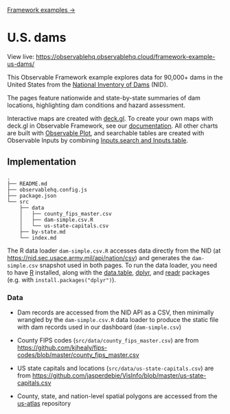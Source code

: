 [Framework examples →](../)

# U.S. dams

View live: <https://observablehq.observablehq.cloud/framework-example-us-dams/>

This Observable Framework example explores data for 90,000+ dams in the United States from the [National Inventory of Dams](https://nid.sec.usace.army.mil/) (NID).

The pages feature nationwide and state-by-state summaries of dam locations, highlighting dam conditions and hazard assessment.

Interactive maps are created with [deck.gl](https://deck.gl/). To create your own maps with deck.gl in Observable Framework, see our [documentation](https://observablehq.com/framework/lib/deckgl). All other charts are built with [Observable Plot](https://observablehq.com/plot/), and searchable tables are created with Observable Inputs by combining [Inputs.search and Inputs.table](https://observablehq.com/framework/inputs/search).

## Implementation

```
.
├── README.md
├── observablehq.config.js
├── package.json
└── src
    ├── data
    │   ├── county_fips_master.csv
    │   ├── dam-simple.csv.R
    │   └── us-state-capitals.csv
    ├── by-state.md
    └── index.md
```

The R data loader `dam-simple.csv.R` accesses data directly from the NID (at https://nid.sec.usace.army.mil/api/nation/csv) and generates the `dam-simple.csv` snapshot used in both pages. To run the data loader, you need to have [R](https://www.r-project.org/) installed, along with the [data.table](https://github.com/Rdatatable/data.table), [dplyr](https://github.com/tidyverse/dplyr), and [readr](https://github.com/tidyverse/readr) packages (e.g. with `install.packages("dplyr")`).

### Data

- Dam records are accessed from the NID API as a CSV, then minimally wrangled by the `dam-simple.csv.R` data loader to produce the static file with dam records used in our dashboard (`dam-simple.csv`)

- County FIPS codes (`src/data/county_fips_master.csv`) are from https://github.com/kjhealy/fips-codes/blob/master/county_fips_master.csv

- US state capitals and locations (`src/data/us-state-capitals.csv`) are from https://github.com/jasperdebie/VisInfo/blob/master/us-state-capitals.csv

- County, state, and nation-level spatial polygons are accessed from the [us-atlas](https://www.npmjs.com/package/us-atlas?activeTab=readme) repository
